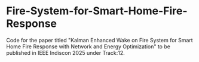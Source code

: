 # Fire-System-for-Smart-Home-Fire-Response
Code for the paper titled "Kalman Enhanced Wake on Fire System for Smart Home Fire Response with Network and Energy Optimization" to be published in IEEE Indiscon 2025 under Track:12.
